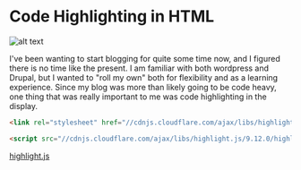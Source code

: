 # Code Highlighting in HTML

![alt text](/img/computer_code.png "Logo Title Text 1")

I've been wanting to start blogging for quite some time now, and I figured there is no time like the present.
I am familiar with both wordpress and Drupal, but I wanted to "roll my own" both for flexibility and as a learning experience.
Since my blog was more than likely going to be code heavy, one thing that was really important to me was code highlighting in the display.

```html
<link rel="stylesheet" href="//cdnjs.cloudflare.com/ajax/libs/highlight.js/9.12.0/styles/default.min.css">
```

```html
<script src="//cdnjs.cloudflare.com/ajax/libs/highlight.js/9.12.0/highlight.min.js"></script>
```


[highlight.js](https://highlightjs.org/)
